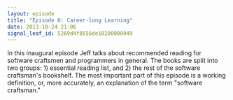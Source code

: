 ```yaml
---
layout: episode
title: "Episode 0: Career-long Learning"
date: 2013-10-24 21:06
signal_leaf_id: 5269d4f8556de10200000049
---
```

In this inaugural episode Jeff talks about recommended reading for software craftsmen and programmers in general. The books are split into two groups: 1) essential reading list, and 2) the rest of the software craftsman's bookshelf. The most important part of this episode is a working definition, or, more accurately, an explanation of the term "software craftsman."
